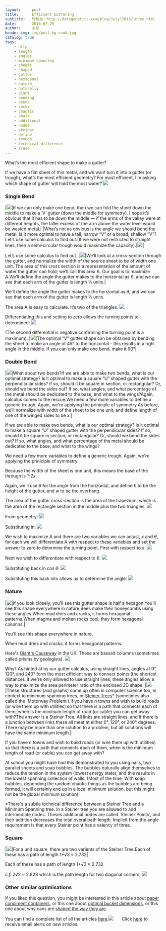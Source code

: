 ```yaml
---
layout:     post
title:      Efficient Guttering
subtitle:   转载自：http://datagenetics.com/blog/july12016/index.html
date:       2016-07-29
author:     未知
header-img: img/post-bg-cook.jpg
catalog: true
tags:
    - http
    - length
    - angles
    - minimum spanning
    - sheets
    - shaped
    - gutter
    - hexagonal
    - nature
    - naturally
    - giant
    - bending
    - bends
    - rocks
    - chaotic
    - email
    - additional
    - nodes
    - steiner
    - define
    - trough
    - technical difference
    - trees
---
```









What’s the most efficient shape to make a gutter?

If we have a flat sheet of thin metal, and we want turn it into a gutter (or trough), what’s the most efficient geometry? For most efficient, I’m asking which shape of gutter will hold the most water?
![](http://datagenetics.com/blog/july12016/sheet.png)


### Single Bend
|![](http://datagenetics.com/blog/july12016/sheet2.png)|If we can only make one bend, then we can fold the sheet down the middle to make a ‘V’ gutter (down the middle for symmetry). I hope it’s obvious that it has to be down the middle — if the arms of the valley were at different heights, the taller excess of the arm above the water level would be wasted metal.|
|What’s not as obvious is the angle we should bend the metal. Is it more optimal to have a tall, narrow “V” or a broad, shallow “V”?Let’s use some calculus to find out.(If we were not restricted to straight lines, then a semi-circular trough would maximize the capacity).|![](http://datagenetics.com/blog/july12016/b1.png)|

Let’s use some calculus to find out.
|![](http://datagenetics.com/blog/july12016/b2.png)|We’ll look at a cross-section through the gutter, and normalize the width of the source sheet to be of width one unit. The area of this cross section is a representation of the amount of water the gutter can hold; we’ll call this area A. Our goal is to maximize A.We’ll define the angle the gutter makes to the horizontal as θ, and we can see that each arm of the gutter is length ½ units.|

We’ll define the angle the gutter makes to the horizontal as θ, and we can see that each arm of the gutter is length ½ units.

The area A is easy to calculate. It’s two of the triangles.
![](http://datagenetics.com/blog/july12016/eq0.png)


Differentiating this and setting to zero allows the turning points to determined:
![](http://datagenetics.com/blog/july12016/eq1.png)


(The second differential is negative confirming the turning point is a maximum).
|![](http://datagenetics.com/blog/july12016/v.png)|The optimal “V” gutter shape can be obtained by bending the sheet to make an angle of 45° to the horizontal – this results in a right angle in the middle. If you can only make one bend, make it 90°|

### Double Bend
|![](http://datagenetics.com/blog/july12016/c2.png)|What about two bends?If we are able to make two bends, what is our optimal strategy? Is it optimal to make a square “U” shaped gutter with the perpendicular sides? If so, should it be square in section, or rectangular? Or, should we bend the sides out? If so, what angles, and what percentage of the metal should be dedicated to the base, and what to the wings?Again, calculus comes to the rescue.We need a few more variables to define a generic trough. Again, we're applying the priniciple of symmetry.As before, we'll normalize with width of the sheet to be one unit, and define length of one of the winged sides to be *x*.|

If we are able to make two bends, what is our optimal strategy? Is it optimal to make a square “U” shaped gutter with the perpendicular sides? If so, should it be square in section, or rectangular? Or, should we bend the sides out? If so, what angles, and what percentage of the metal should be dedicated to the base, and what to the wings?

We need a few more variables to define a generic trough. Again, we're applying the priniciple of symmetry.

Because the width of the sheet is one unit, this means the base of the through is *1-2x*.

Again, we'll use θ for the angle from the horizontal, and define *h* to be the height of the gutter, and *w* to be the overhang.

The area of the gutter cross-section is the area of the trapezium, which is the area of the rectangle section in the middle plus the two triangles.
![](http://datagenetics.com/blog/july12016/eq2.png)


From geometry:
![](http://datagenetics.com/blog/july12016/eq3.png)


Substituting in:
![](http://datagenetics.com/blog/july12016/eq4.png)


We wish to maximize A and there are two variables we can adjust, *x* and *θ*, for each we will differentiate A with respect to these variables and set the answer to zero to determine the turning point. First with respect to *x*:
![](http://datagenetics.com/blog/july12016/eq5.png)


Next we wish to differentiate with respect to *θ*:
![](http://datagenetics.com/blog/july12016/eq6.png)


Substituting back in *cos θ*:
![](http://datagenetics.com/blog/july12016/eq7.png)


Substituting this back into allows us to determine the angle:
![](http://datagenetics.com/blog/july12016/eq8.png)


### Nature
|![](http://datagenetics.com/blog/july12016/hex.png)|If you look closely, you'll see this gutter shape is half a hexagon.You'll see this shape everywhere in nature.Bees make their honeycombs using these angles.When mud dries and cracks, it forms hexagonal patterns.When magma and molten rocks cool, they form hexagonal columns.|

You'll see this shape everywhere in nature.

When mud dries and cracks, it forms hexagonal patterns.

Here's [Giant's Causeway](https://en.wikipedia.org/wiki/Giant%27s_Causeway) in the UK. These are bassalt columns (sometimes called prisms by geologists).
![](http://datagenetics.com/blog/july12016/giant.jpg)



Why?
As hinted at by our gutter calculus, using straight lines, angles at 0°, 120°, and 240° form the most efficient way to connect points (the shortest distance). If we're only allowed to use straight lines, these angles allow a way to maximize the area:perimeter ratio of the enclosed 2D shape. 
|![](http://datagenetics.com/blog/july12016/soap.png)|These structures (and graphs) come up often in computer science too, in context to minimum spanning trees, or [Steiner Trees](https://en.wikipedia.org/wiki/Steiner_tree_problem)* (sometimes also called the 'Motorway Problem').If you have *n* towns and wish to build roads (or wire them up with utilities) so that there is a path that connects each of them, when is the minimum length of road (or cable) you can get away with?The answer is a Steiner Tree. All links are straight lines, and if there is a junction between links these all meet at either 0°, 120°, or 240° degrees. There may be more than one solution to a problem, but all solutions will have the same minimum length.|

If you have *n* towns and wish to build roads (or wire them up with utilities) so that there is a path that connects each of them, when is the minimum length of road (or cable) you can get away with?

At school you might have had this demonstrated to you using nails, two parallel sheets and soap bubbles. The bubbles naturally align themselves to reduce the tension in the system (lowest energy state), and this results in the lowest spanning collection of walls. (Most of the time; With soap bubbles, depending the random chaotic things as the bubbles are being formed, it will certainly end up in a local minimum solution, but this might not be the global minimum solution).

*There's a subtle technical difference between a Steiner Tree and a Minimum Spanning tree. In a Steiner tree you are allowed to add intermediate nodes. Theses additional nodes are called 'Steiner Points', and their addition decreases the total overal path length. Implicit from the angle requirement is that every Steiner point has a valency of three.

### Square
|![](http://datagenetics.com/blog/july12016/sq.png)|For a unit square, there are two variants of the Steiner Tree.Each of these has a path of length 1+√3 ≈ 2.732|

Each of these has a path of length 1+√3 ≈ 2.732

*c.f.* 2√2 ≈ 2.828 which is the path length for two diagonal corners,
![](http://datagenetics.com/blog/july12016/a.png)





### Other similar optimisations

If you liked this question, you might be interested in this article about [paper condiment containers](http://datagenetics.com/blog/august12012/index.html), or this one about [optimal bucket dimensions](http://datagenetics.com/blog/january32015/index.html), or this one about why cans are [shaped the way they are](http://datagenetics.com/blog/august12014/index.html).

You can find a complete list of all the articles [here](/blog.html).![](http://datagenetics.com/images/n.gif)
      Click [here](http://datagenetics.com/newsletter/subscribe.html) to receive email alerts on new articles.
